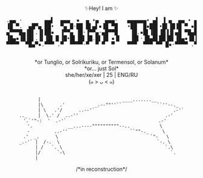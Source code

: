 <div id = "main" align = center>
✨Hey! I am ✨<br />
<div id = "nice-head">
  <pre>
.▄▄ ·       ▄▄▌  ▄▄▄  ▪  ▄ •▄  ▄▄▄·   ▄▄▄▄▄▄• ▄▌ ▐ ▄  ▄▄ • ▄▄▌  ▪
▐█ ▀.  ▄█▀▄ ██•  ▀▄ █·██ █▌▄▌▪▐█ ▀█   •██  █▪██▌•█▌▐█▐█ ▀ ▪██•  ██  ▄█▀▄ 
▄▀▀▀█▄▐█▌.▐▌██▪  ▐▀▀▄ ▐█·▐▀▀▄·▄█▀▀█    ▐█.▪█▌▐█▌▐█▐▐▌▄█ ▀█▄██▪  ▐█·▐█▌.▐▌ 
▐█▄▪▐█▐█▌.▐▌▐█▌▐▌▐█•█▌▐█▌▐█.█▌▐█ ▪▐▌   ▐█▌·▐█▄█▌██▐█▌▐█▄▪▐█▐█▌▐▌▐█▌▐█▌.▐▌ 
▀▀▀▀  ▀█▄▀▪.▀▀▀ .▀  ▀▀▀▀·▀  ▀ ▀  ▀    ▀▀▀  ▀▀▀ ▀▀ █▪·▀▀▀▀ .▀▀▀ ▀▀▀ ▀█▄▀▪ 
  </pre>
</div>
*or Tunglio, or Solrikuriku, or Termensol, or Solanum*<br />
*or... just Sol*<br />
she/her/xe/xer | 25 | ENG/RU <br />
(๑ > ᴗ < ๑) <br />
<br />
<div id = "star" align = center>


             |                              ____.......__            
             |\      .'           _.--""''``             ``''--._    
             | \   .'/      ..--'`                             .-'`  
      .._    |  \.' /  ..-''                                .-'      
       '.`'"-:  '  .-'`                                  .-'        
         '.             __...----""""""""""--..           \          
         -         ..-''                       ``""-._     \         
       .'  _.      \                                  `"-   \       
      _.-'` |  /-.  \                                    `-. \       
            | /   `. \                                      `.\      
            |/      `-\                                       `.     
            |                                                        

</div>
/*in reconstruction*/
</div>
